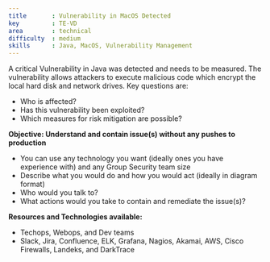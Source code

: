 ```yaml
---
title       : Vulnerability in MacOS Detected
key         : TE-VD
area        : technical
difficulty  : medium
skills      : Java, MacOS, Vulnerability Management
---
```


A critical Vulnerability in Java was detected and needs to be measured. The vulnerability allows attackers to execute malicious code which encrypt the local hard disk and network drives.
Key questions are:

- Who is affected?
- Has this vulnerability been exploited?
- Which measures for risk mitigation are possible?

**Objective: Understand and contain issue(s) without any pushes to production**

* You can use any technology you want (ideally ones you have experience with) and any Group Security team size
* Describe what you would do and how you would act (ideally in diagram format)
* Who would you talk to?
* What actions would you take to contain and remediate the issue(s)?

**Resources and Technologies available:**

* Techops, Webops, and Dev teams
* Slack, Jira, Confluence, ELK, Grafana, Nagios, Akamai, AWS, Cisco Firewalls, Landeks, and DarkTrace



